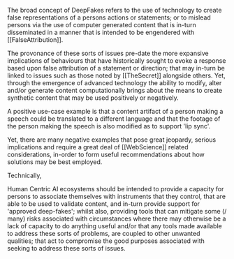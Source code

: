 The broad concept of DeepFakes refers to the use of technology to create false representations of a persons actions or statements; or to mislead persons via the use of computer generated content that is in-turn disseminated in a manner that is intended to be engendered with [[FalseAttribution]].  

The provonance of these sorts of issues pre-date the more expansive implications of behaviours that have historically sought to evoke a response based upon false attribution of a statement or direction; that may in-turn be linked to issues such as those noted by [[TheSecret]] alongside others.  Yet, through the emergence of advanced technology the ability to modify, alter and/or generate content computationally brings about the means to create synthetic content that may be used positively or negatively.

A positive use-case example is that a content artifact of a person making a speech could be translated to a different language and that the footage of the person making the speech is also modified as to support 'lip sync'.  

Yet, there are many negative examples that pose great jeopardy, serious implications and require a great deal of [[WebScience]] related considerations, in-order to form useful recommendations about how solutions may be best employed.

Technically, 

Human Centric AI ecosystems should be intended to provide a capacity for persons to associate themselves with instruments that they control, that are able to be used to validate content, and in-turn provide support for 'approved deep-fakes'; whilst also, providing tools that can mitigate some (/ many)  risks associated with circumstances where there may otherwise be a lack of capacity to do anything useful and/or that any tools made available to address these sorts of problems, are coupled to other unwanted qualities; that act to compromise the good purposes associated with seeking to address these sorts of issues.


